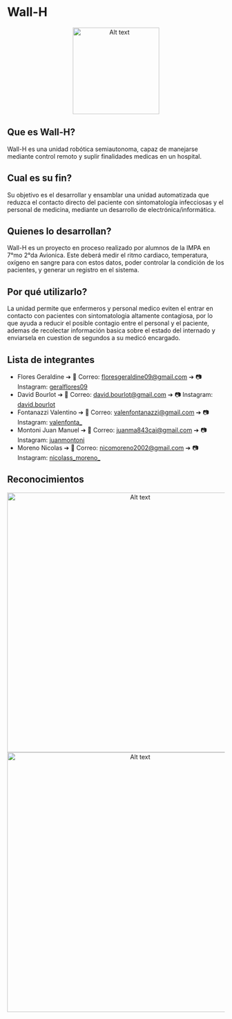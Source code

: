 # Wall-H

<p align="center">
<img title="a title" alt="Alt text" src="https://i.imgur.com/nRKgQNB.png" width="200">
</p>

## Que es Wall-H?
Wall-H es una unidad robótica semiautonoma, capaz de manejarse mediante control remoto y suplir finalidades medicas en un hospital.

## Cual es su fin?
Su objetivo es el desarrollar y ensamblar una unidad automatizada que reduzca el contacto directo del paciente con sintomatología infecciosas y el personal de medicina, mediante un desarrollo de electrónica/informática.

## Quienes lo desarrollan?
Wall-H es un proyecto en proceso realizado por alumnos de la IMPA en 7°mo 2°da Avionica. Este deberá medir el ritmo cardiaco, temperatura, oxígeno en sangre para con estos datos, poder controlar la condición de los pacientes, y generar un registro en el sistema.

## Por qué utilizarlo?
La unidad permite que enfermeros y personal medico eviten el entrar en contacto con pacientes con sintomatologia altamente contagiosa, por lo que ayuda a reducir el posible contagio entre el personal y el paciente, ademas de recolectar información basica sobre el estado del internado y enviarsela en cuestion de segundos a su medicó encargado.

## Lista de integrantes

 - Flores Geraldine ➔ 📧 Correo: floresgeraldine09@gmail.com ➔ 📷 Instagram: [geralflores09](https://www.instagram.com/geralflores09/)
 - David Bourlot ➔ 📧 Correo: david.bourlot@gmail.com ➔ 📷 Instagram: [david.bourlot](https://www.instagram.com/david.bourlot/)
 - Fontanazzi Valentino ➔ 📧 Correo: valenfontanazzi@gmail.com ➔ 📷 Instagram: [valenfonta_](https://www.instagram.com/valenfonta_/)
 - Montoni Juan Manuel ➔ 📧 Correo: juanma843cai@gmail.com ➔ 📷 Instagram: [juanmontoni](https://www.instagram.com/juanmontoni/)
 - Moreno Nicolas ➔ 📧 Correo: nicomoreno2002@gmail.com ➔ 📷 Instagram: [nicolass_moreno_](https://www.instagram.com/nicolass_moreno_/)

## Reconocimientos

<p align="center">
<img title="a title" alt="Alt text" src="https://i.imgur.com/Ly3fZt5.png" width="600">

<img title="a title" alt="Alt text" src="https://i.imgur.com/U0SorKg.png" width="600">
</p>